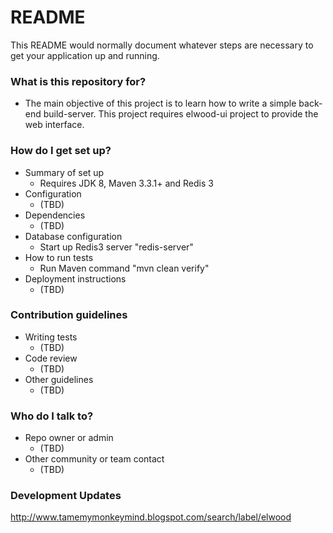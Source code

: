 # README #

This README would normally document whatever steps are necessary to get your application up and running.

### What is this repository for? ###

* The main objective of this project is to learn how to write a simple back-end build-server. This project requires elwood-ui project to provide the web interface.

### How do I get set up? ###

* Summary of set up
    * Requires JDK 8, Maven 3.3.1+ and Redis 3
* Configuration
    * (TBD)
* Dependencies
    * (TBD)
* Database configuration
    * Start up Redis3 server "redis-server"
* How to run tests
    * Run Maven command "mvn clean verify"
* Deployment instructions
    * (TBD)

### Contribution guidelines ###

* Writing tests
    * (TBD)
* Code review
    * (TBD)
* Other guidelines
    * (TBD)

### Who do I talk to? ###

* Repo owner or admin
    * (TBD)
* Other community or team contact
    * (TBD)

### Development Updates ###
http://www.tamemymonkeymind.blogspot.com/search/label/elwood
